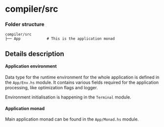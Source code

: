 # compiler/src

### Folder structure

```
compiler/src
├── App            # This is the application monad
```

## Details description

#### Application environment

Data type for the runtime environment for the whole application is defined in the `App/Env.hs` module.
It contains various fields required for the application processing, like optimization flags and logger.

Environment initialisation is happening in the `Terminal` module.

#### Application monad

Main application monad can be found in the `App/Monad.hs` module.
